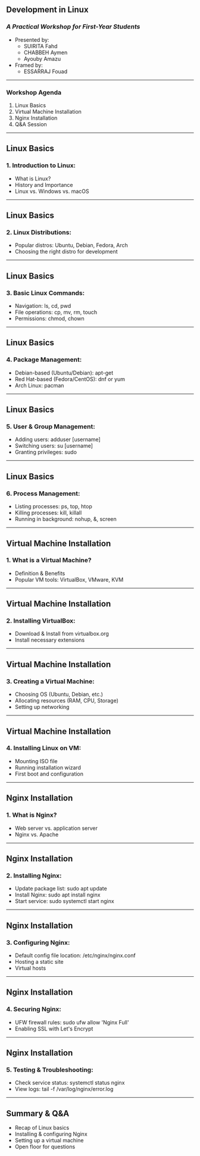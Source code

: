 ## **Development in Linux**

### _A Practical Workshop for First-Year Students_

- Presented by:
  - SUIRITA Fahd
  - CHABBEH Aymen
  - Ayouby Amazu
- Framed by:
  - ESSARRAJ Fouad

---

### **Workshop Agenda**

1. Linux Basics
2. Virtual Machine Installation
3. Nginx Installation
4. Q&A Session

---

## Linux Basics

### **1. Introduction to Linux:**

- What is Linux?
- History and Importance
- Linux vs. Windows vs. macOS

---

## Linux Basics

### **2. Linux Distributions:**

- Popular distros: Ubuntu, Debian, Fedora, Arch
- Choosing the right distro for development

---

## Linux Basics

### **3. Basic Linux Commands:**

- Navigation: ls, cd, pwd
- File operations: cp, mv, rm, touch
- Permissions: chmod, chown

---

## Linux Basics

### **4. Package Management:**

- Debian-based (Ubuntu/Debian): apt-get
- Red Hat-based (Fedora/CentOS): dnf or yum
- Arch Linux: pacman

---

## Linux Basics

### **5. User & Group Management:**

- Adding users: adduser [username]
- Switching users: su [username]
- Granting privileges: sudo

---

## Linux Basics

### **6. Process Management:**

- Listing processes: ps, top, htop
- Killing processes: kill, killall
- Running in background: nohup, &, screen

---

## Virtual Machine Installation

### **1. What is a Virtual Machine?**

- Definition & Benefits
- Popular VM tools: VirtualBox, VMware, KVM

---

## Virtual Machine Installation

### **2. Installing VirtualBox:**

- Download & Install from virtualbox.org
- Install necessary extensions

---

## Virtual Machine Installation

### **3. Creating a Virtual Machine:**

- Choosing OS (Ubuntu, Debian, etc.)
- Allocating resources (RAM, CPU, Storage)
- Setting up networking

---

## Virtual Machine Installation

### **4. Installing Linux on VM:**

- Mounting ISO file
- Running installation wizard
- First boot and configuration

---

## Nginx Installation

### **1. What is Nginx?**

- Web server vs. application server
- Nginx vs. Apache

---

## Nginx Installation

### **2. Installing Nginx:**

- Update package list: sudo apt update
- Install Nginx: sudo apt install nginx
- Start service: sudo systemctl start nginx

---

## Nginx Installation

### **3. Configuring Nginx:**

- Default config file location: /etc/nginx/nginx.conf
- Hosting a static site
- Virtual hosts

---

## Nginx Installation

### **4. Securing Nginx:**

- UFW firewall rules: sudo ufw allow 'Nginx Full'
- Enabling SSL with Let's Encrypt

---

## Nginx Installation

### **5. Testing & Troubleshooting:**

- Check service status: systemctl status nginx
- View logs: tail -f /var/log/nginx/error.log

---

## Summary & Q&A

- Recap of Linux basics
- Installing & configuring Nginx
- Setting up a virtual machine
- Open floor for questions
